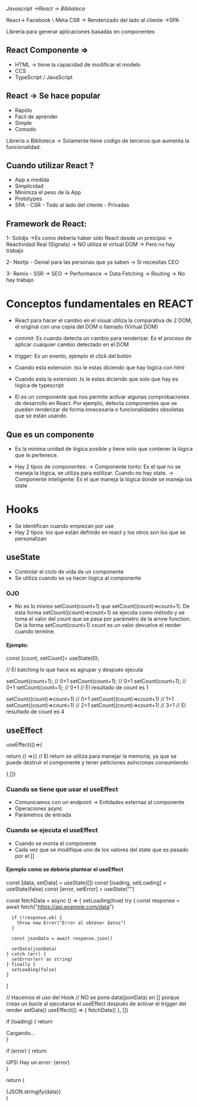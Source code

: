 _Javascript ->React -> Biblioteca_

React-> Facebook \ Meta
CSR -> Renderizado del lado al cliente ->SPA

Librería para generar aplicaciones basadas en componentes

## React Componente =>

- HTML -> tiene la capacidad de modificar el modelo
- CCS
- TypeScript / JavaScript

## React -> Se hace popular

- Rápido
- Fácil de aprender
- Simple
- Comodo

Librería o Biblioteca -> Solamente tiene codigo de terceros que aumenta la funcionalidad.

## Cuando utilizar React ?

- App a medida
- Simplicidad
- Minimiza el peso de la App
- Prototypes
- SPA - CSR - Todo al lado del cliente - Privadas

## Framework de React:

1- Solidjs ->Es como debería haber sido React desde un principio
-> Reactividad Real (Signals)
-> NO utiliza el virtual DOM
-> Pero no hay trabajo

2- Nextjs - Genial para las personas que ya saben
-> Si necesitas CEO

3- Remix - SSR
-> SEO
-> Performance
-> Data Fetching
-> Routing
-> No hay trabajo

# Conceptos fundamentales en REACT

- React para hacer el cambio en el visual utiliza la comparativa de 2 DOM, el original con una copia del DOM o llamado (Virtual DOM)
- _commit:_ Es cuando detecta un cambio para renderizar. Es el proceso de aplicar cualquier cambio detectado en el DOM
- _trigger:_ Es un evento, ejemplo el click del botón

- Cuando esta extension .tsx le estas diciendo que hay lógica con html
- Cuando esta la extension .ts le estas diciendo que solo que hay es lógica de typescript
- El <StrictMode> es un componente que nos permite activar algunas comprobaciones de desarrollo en React. Por ejemplo, detecta componentes que se pueden renderizar de forma innecesaria o funcionalidades obsoletas que se están usando.

## Que es un componente

- Es la minima unidad de lógica posible y tiene solo que contener la lógica que le pertenece.

- Hay 2 tipos de componentes:
  -> Componente tonto: Es el que no se maneja la lógica, se utiliza para estilizar. Cuando no hay state.
  -> Componente inteligente: Es el que maneja la lógica donde se maneja los state

# Hooks

- Se identifican cuando empiezan por use
- Hay 2 tipos: los que están definido en react y los otros son los que se personalizan

## useState

- Controlar el ciclo de vida de un componente
- Se utiliza cuando se va hacer lógica al componente

### OJO

- No es lo mismo setCount(count+1) que setCount((count)=>count+1). De esta forma setCount((count)=>count+1) se ejecuta como método y se toma el valor del count que se pasa por parámetro de la arrow function. De la forma setCount(count+1) count es un valor devuelve el render cuando termine.

#### Ejemplo:

const [count, setCount]= useState(0);

// El batching lo que hace es agrupar y después ejecuta

setCount(count+1); // 0+1
setCount(count+1); // 0+1
setCount(count+1); // 0+1
setCount(count+1); // 0+1
// El resultado de count es 1

setCount((count)=>count+1) // 0+1
setCount((count)=>count+1) // 1+1
setCount((count)=>count+1) // 2+1
setCount((count)=>count+1) // 3+1
// El resultado de count es 4

## useEffect

useEffect(()=>{

return () =>{} // El return se utiliza para manejar la memoria, ya que se puede destruir el componente y tener peticiones asíncronas consumiendo

},[])

### Cuando se tiene que usar el useEffect

- Comunicamos con un endpoint -> Entidades externas al componente
- Operaciones async
- Parámetros de entrada

### Cuando se ejecuta el useEffect

- Cuando se monta el componente
- Cada vez que se modifique uno de los valores del state que es pasado por el []

#### Ejemplo como se deberia plantear el useEffect

const [data, setData] = useState([])
const [loading, setLoading] = useState(false)
const [error, setError] = useState("")

const fetchData = async () => {
setLoading(true)
try {
const response = await fetch("https://api.example.com/data")

      if (!response.ok) {
        throw new Error("Error al obtener datos")
      }

      const jsonData = await response.json()

      setData(jsonData)
    } catch (err) {
      setError(err as string)
    } finally {
      setLoading(false)
    }

}

// Hacemos el uso del Hook
// NO se pone data(jsonData) en [] porque creas un bucle al ejecutarse el useEffect después de activar el trigger del render setData()
useEffect(() => {
fetchData()
}, [])

if (loading) {
return <div>Cargando...</div>
}

if (error) {
return <div>UPS! Hay un error: {error}</div>
}

return (

<div>{JSON.stringify(data)}</div>
)
